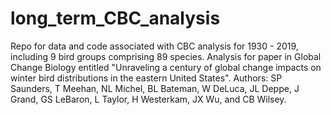 # long_term_CBC_analysis
Repo for data and code associated with CBC analysis for 1930 - 2019, including 9 bird groups comprising 89 species.
Analysis for paper in Global Change Biology entitled "Unraveling a century of global change impacts on winter bird distributions in the eastern United States".
Authors: SP Saunders, T Meehan, NL Michel, BL Bateman, W DeLuca, JL Deppe, J Grand, GS LeBaron, L Taylor, H Westerkam, JX Wu, and CB Wilsey.
